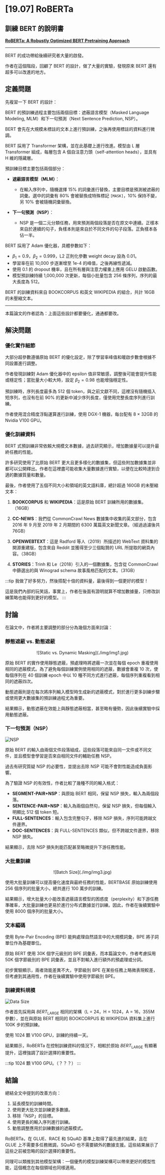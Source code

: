 # [19.07] RoBERTa

## 訓練 BERT 的說明書

[**RoBERTa: A Robustly Optimized BERT Pretraining Approach**](https://arxiv.org/abs/1907.11692)

---

BERT 的成功帶給後續研究者大量的啟發。

作者在這個階段，回顧了 BERT 的設計，做了大量的實驗，發現原來 BERT 還有超多可以改進的地方。

## 定義問題

先複習一下 BERT 的設計：

BERT 的預訓練過程主要包括兩個目標：遮蔽語言模型（Masked Language Modeling, MLM）和下一句預測（Next Sentence Prediction, NSP）。

BERT 會先在大規模未標註的文本上進行預訓練，之後再使用標註的資料進行微調。

BERT 採用了 Transformer 架構，並在此基礎上進行改進。模型由 L 層 Transformer 組成，每層包含 A 個自注意力頭（self-attention heads），並具有 H 維的隱藏層。

預訓練目標主要包括兩個部分：

- **遮蔽語言模型（MLM）**：

  - 在輸入序列中，隨機選擇 15% 的詞彙進行替換，主要目標是預測被遮蔽的詞彙。選中的詞彙有 80% 會被替換成特殊標記 `[MASK]`，10% 保持不變，另 10% 會被隨機詞彙替換。

- **下一句預測（NSP）**：
  - NSP 是一個二元分類任務，用來預測兩個段落是否在原文中連續。正樣本來自於連續的句子，負樣本則是來自於不同文件的句子段落。正負樣本各佔一半。

BERT 採用了 Adam 優化器，具體參數如下：

- $\beta_1 = 0.9$，$\beta_2 = 0.999$，L2 正則化參數 weight decay 設為 0.01。
- 學習率在前 10,000 步逐漸增至 1e-4 的峰值，之後再線性遞減。
- 使用 0.1 的 dropout 機率，且在所有層與注意力權重上應用 GELU 啟動函數。
- 模型預訓練持續 1,000,000 次更新，每個小批量包含 256 條序列，序列的最大長度為 512。

BERT 的訓練資料來自 BOOKCORPUS 和英文 WIKIPEDIA 的組合，共計 16GB 的未壓縮文本。

---

本篇論文的作者認為：上面這些設計都要優化，通通都要改。

## 解決問題

### 優化實作細節

大部分超參數遵循原始 BERT 的優化設定，除了學習率峰值和暖啟步數會根據不同設置進行調整。

作者發現訓練對 Adam 優化器中的 epsilon 值非常敏感，調整後可能會提升性能或穩定性；當批量大小較大時，設定 $\beta_2 = 0.98$ 也能增強穩定性。

預訓練時，序列長度最多為 512 個 token，與之前文獻不同，這裡沒有隨機插入短序列，也沒有在前 90% 的更新中減少序列長度，僅使用完整長度序列進行訓練。

作者使用混合精度浮點運算進行訓練，使用 DGX-1 機器，每台配有 8 × 32GB 的 Nvidia V100 GPU。

### 優化訓練資料

BERT 式預訓練非常依賴大規模文本數據，過去研究顯示，增加數據量可以提升最終任務的性能。

許多研究使用了比原始 BERT 更大且更多樣化的數據集，但這些附加數據集並非都可以公開釋出。作者在這裡盡可能收集大量數據進行實驗，以便在比較時達到合適的數據質量和數量。

最後，作者使用了五個不同大小和領域的英文語料庫，總計超過 160GB 的未壓縮文本：

1. **BOOKCORPUS** 和 **WIKIPEDIA**：這是原始 BERT 訓練所用的數據集。（16GB）
2. **CC-NEWS**：我們從 CommonCrawl News 數據集中收集的英文部分，包含 2016 年 9 月至 2019 年 2 月期間的 6300 萬篇英文新聞文章。（經過過濾後共 76GB）

3. **OPENWEBTEXT**：這是 Radford 等人（2019）所描述的 WebText 資料集的開源重建版，包含來自 Reddit 並獲得至少三個點贊的 URL 所提取的網頁內容。（38GB）

4. **STORIES**：Trinh 和 Le（2018）引入的一個數據集，包含從 CommonCrawl 中篩選出的與 Winograd schema 故事風格匹配的文本。（31GB）

:::tip
我做了好多努力，然後搭配十倍的資料量，最後得到一個更好的模型！

這是我們內部的玩笑話，事實上，作者在後面有證明就算不增加數據量，只修改訓練策略也能得到更好的模型。
:::

## 討論

在論文中，作者將主要調整的部分分為幾個方面來討論：

### 靜態遮蔽 vs. 動態遮蔽

<div align="center">
<figure style={{ "width": "60%"}}>
![Static vs. Dynamic Masking](./img/img1.jpg)
</figure>
</div>

原始 BERT 的實作使用靜態遮蔽，預處理時將遮蔽一次並在每個 epoch 重複使用相同的遮蔽模式。為了避免每個訓練實例使用相同的遮蔽，數據會重複 10 次，使每個序列在 40 個訓練 epoch 中以 10 種不同方式進行遮蔽，每個序列重複看到相同的遮蔽四次。

動態遮蔽則是在每次將序列輸入模型時生成新的遮蔽模式，對於進行更多訓練步驟或使用更大數據集的預訓練過程尤為重要。

結果顯示，動態遮蔽在效能上與靜態遮蔽相當，甚至略有優勢，因此後續實驗中採用動態遮蔽。

### 下一句預測（NSP）

![NSP](./img/img2.jpg)

原始 BERT 的輸入由兩個文件段落組成，這些段落可能來自同一文件或不同文件，並且模型會學習是否來自相同文件的輔助任務 NSP。

過去有研究質疑 NSP 的必要性，並提出去除 NSP 可能不會對性能造成負面影響。

為了驗證 NSP 的有效性，作者比較了幾種不同的輸入格式：

- **SEGMENT-PAIR+NSP**：與原始 BERT 相同，保留 NSP 損失，輸入為兩個段落。
- **SENTENCE-PAIR+NSP**：輸入為兩個自然句，保留 NSP 損失，但每個輸入明顯比 512 個 token 短。
- **FULL-SENTENCES**：輸入包含完整句子，移除 NSP 損失，序列可能跨越文件邊界。
- **DOC-SENTENCES**：與 FULL-SENTENCES 類似，但不跨越文件邊界，移除 NSP 損失。

結果顯示，去除 NSP 損失則能匹配甚至略微提升下游任務性能。

### 大批量訓練

<div align="center">
<figure style={{ "width": "60%"}}>
![Batch Size](./img/img3.jpg)
</figure>
</div>

使用大批量訓練可以提高優化速度與最終任務的性能，BERTBASE 原始訓練使用 256 個序列的批量大小，總共進行 100 萬步的訓練。

結果顯示，增大批量大小能改善遮蔽語言模型的困惑度（perplexity）和下游任務準確率，大批量訓練也更易於進行分布式數據並行訓練。因此，作者在後續實驗中使用 8000 個序列的批量大小。

### 文本編碼

使用 Byte-Pair Encoding (BPE) 能夠處理自然語言中的大規模詞彙，BPE 將子詞單位作為基礎單位。

原始 BERT 使用 30K 個字元級別的 BPE 詞彙表，而本篇論文中，作者考慮採用 50K 個字節級別的 BPE 詞彙表，並且不對輸入進行額外的預處理或分詞。

初步實驗顯示，兩者效能差異不大，字節級別 BPE 在某些任務上略微表現較差，但考慮到其通用性，作者在後續實驗中使用字節級別 BPE。

### 訓練資料規模

![Data Size](./img/img4.jpg)

作者首先採用與 $BERT_{\text{LARGE}}$ 相同的架構（L = 24，H = 1024，A = 16，355M 參數），並在與原始 BERT 相同的 BOOKCORPUS 和 WIKIPEDIA 資料集上進行 100K 步的預訓練。

使用 1024 顆 V100 GPU，訓練約持續一天。

結果顯示，RoBERTa 在控制訓練資料的情況下，相較於原始 $BERT_{\text{LARGE}}$ 有顯著提升，這裡強調了設計選擇的重要性。

:::tip
1024 顆 V100 GPU。（？？？）
:::

## 結論

總結全文中提到的改善方向：

1. 延長模型的訓練時間。
2. 使用更大批次並訓練更多數據。
3. 移除「NSP」的目標。
4. 使用更長的輸入序列進行訓練。
5. 動態調整應用於訓練數據的遮蔽模式。

RoBERTa，在 GLUE、RACE 和 SQuAD 基準上取得了最先進的結果，且在 GLUE 上不需要多任務微調，SQuAD 也不需要額外的數據支援。這些結果展示了這些之前被忽略的設計選擇的重要性。

同理可以類推到其他模型架構：一個優秀的模型訓練架構可以帶來更好的模型性能，這個概念在每個領域也同樣適用。
